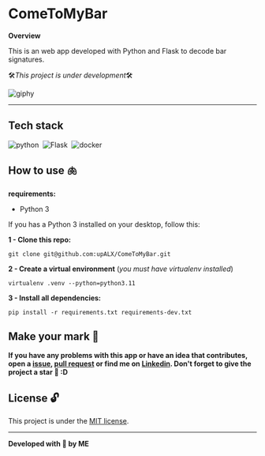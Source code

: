 # ComeToMyBar

**Overview**

This is an web app developed with Python and Flask to decode bar signatures. 

🛠️*This project is under development*🛠️

![giphy](https://github.com/upALX/All-Assets/blob/main/construction-little-girl.webp)

---

## Tech stack
![python](https://img.shields.io/badge/-Python-05122A?style=flat&logo=python)&nbsp;
![Flask](https://img.shields.io/badge/-Flask-05122A?style=flat&logo=flask)&nbsp;
![docker](https://img.shields.io/badge/-Docker-05122A?style=flat&logo=docker)&nbsp;
<!--  ![SQLAlchemy](https://img.shields.io/badge/-django-05122A?style=flat&logo=SQLAlchemy)&nbsp;-->

## How to use 🫁

**requirements:**
  - Python 3 

If you has a Python 3 installed on your desktop, follow this:

**1 - Clone this repo:**
```
git clone git@github.com:upALX/ComeToMyBar.git
```

**2 - Create a virtual environment** (*you must have virtualenv installed*)
```
virtualenv .venv --python=python3.11  
```

**3 - Install all dependencies:**

```
pip install -r requirements.txt requirements-dev.txt
```

## Make your mark :triangular_flag_on_post:   

**If you have any problems with this app or have an idea that contributes, open a [issue](https://github.com/upALX/ComeToMyBar/issues), [pull request](https://github.com/upALX/ComeToMyBar/pulls) or find me on [Linkedin](https://www.linkedin.com/in/alxinc/). Don't forget to give the project a star 🌟 :D**

## License :unlock:

This project is under the [MIT license](https://github.com/upALX/ComeToMyBar/blob/main/LICENSE).

---

**Developed with 💜 by ME**
